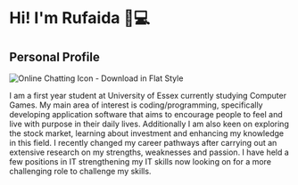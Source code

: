# Hi! I'm Rufaida 👋💻
## Personal Profile 

<img src="https://cdn.iconscout.com/icon/free/png-256/online-chatting-2130782-1794824.png" alt="Online Chatting Icon - Download in Flat Style"/>

I am a first year student at University of Essex currently studying Computer Games. My main area of interest is coding/programming, specifically developing application software that aims to encourage people to feel and live with purpose in their daily lives. Additionally I am also keen on exploring the stock market, learning about investment and enhancing my knowledge in this field. I recently changed my career pathways after carrying out an extensive research on my strengths, weaknesses and passion. I have held a few positions in IT strengthening my IT skills now looking on for a more challenging role to challenge my skills.


